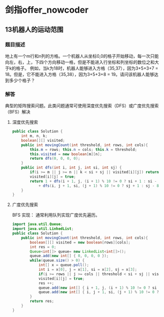# 剑指offer_nowcoder

## 13机器人的运动范围

### 题目描述

地上有一个m行和n列的方格。一个机器人从坐标0,0的格子开始移动，每一次只能向左，右，上，下四个方向移动一格，但是不能进入行坐标和列坐标的数位之和大于k的格子。 例如，当k为18时，机器人能够进入方格（35,37），因为3+5+3+7 = 18。但是，它不能进入方格（35,38），因为3+5+3+8 = 19。请问该机器人能够达到多少个格子？

### 解答

典型的矩阵搜索问题。此类问题通常可使用深度优先搜索（DFS）或广度优先搜索（BFS）解决

1. 深度优先搜索

    ```java
    public class Solution {
        int m, n, k;
        boolean[][] visited;
        public int movingCount(int threshold, int rows, int cols){
            this.m = rows; this.n = cols; this.k = threshold;
            this.visited = new boolean[m][n];
            return dfs(0, 0, 0, 0);
        }
        public int dfs(int i, int j, int si, int sj) {
            if(i >= m || j >= n || k < si + sj || visited[i][j]) return 0;
            visited[i][j] = true;
            return 1 + dfs(i + 1, j, (i + 1) % 10 != 0 ? si + 1 : si - 8, sj)
                + dfs(i, j + 1, si, (j + 1) % 10 != 0 ? sj + 1 : sj - 8);
        }
    }
    ```

2. 广度优先搜索

    BFS 实现： 通常利用队列实现广度优先遍历。

    ```java
    import java.util.Queue;
    import java.util.LinkedList;
    public class Solution {
        public int movingCount(int threshold, int rows, int cols){
            boolean[][] visited = new boolean[rows][cols];
            int res = 0;
            Queue<int[]> queue= new LinkedList<int[]>();
            queue.add(new int[] { 0, 0, 0, 0 });
            while(queue.size() > 0) {
                int[] x = queue.poll();
                int i = x[0], j = x[1], si = x[2], sj = x[3];
                if(i >= rows || j >= cols || threshold < si + sj || visited[i][j]) continue;
                visited[i][j] = true;
                res ++;
                queue.add(new int[] { i + 1, j, (i + 1) % 10 != 0 ? si + 1 : si - 8, sj });
                queue.add(new int[] { i, j + 1, si, (j + 1) % 10 != 0 ? sj + 1 : sj - 8 });
            }
            return res;
        }
    }
    ```
